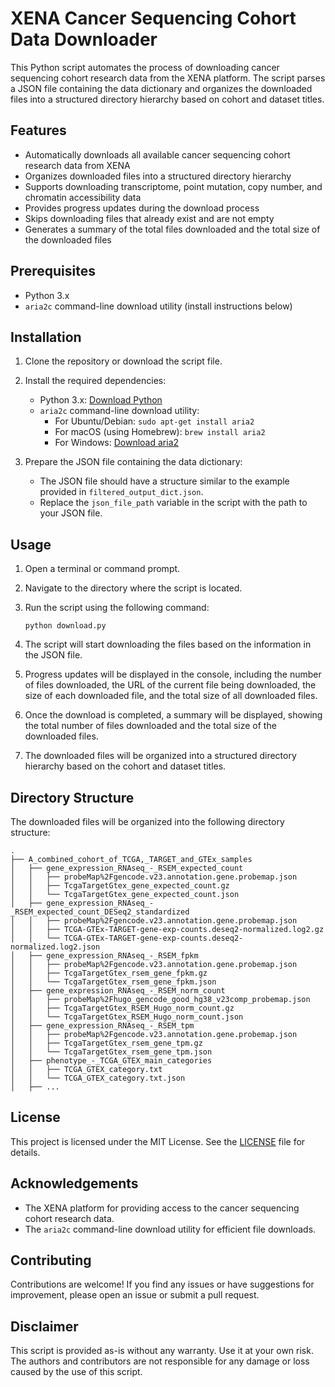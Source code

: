# XENA Cancer Sequencing Cohort Data Downloader

This Python script automates the process of downloading cancer sequencing cohort research data from the XENA platform. The script parses a JSON file containing the data dictionary and organizes the downloaded files into a structured directory hierarchy based on cohort and dataset titles.

## Features

- Automatically downloads all available cancer sequencing cohort research data from XENA
- Organizes downloaded files into a structured directory hierarchy
- Supports downloading transcriptome, point mutation, copy number, and chromatin accessibility data
- Provides progress updates during the download process
- Skips downloading files that already exist and are not empty
- Generates a summary of the total files downloaded and the total size of the downloaded files

## Prerequisites

- Python 3.x
- `aria2c` command-line download utility (install instructions below)

## Installation

1. Clone the repository or download the script file.

2. Install the required dependencies:
   - Python 3.x: [Download Python](https://www.python.org/downloads/)
   - `aria2c` command-line download utility:
     - For Ubuntu/Debian: `sudo apt-get install aria2`
     - For macOS (using Homebrew): `brew install aria2`
     - For Windows: [Download aria2](https://aria2.github.io/)

3. Prepare the JSON file containing the data dictionary:
   - The JSON file should have a structure similar to the example provided in `filtered_output_dict.json`.
   - Replace the `json_file_path` variable in the script with the path to your JSON file.

## Usage

1. Open a terminal or command prompt.

2. Navigate to the directory where the script is located.

3. Run the script using the following command:
   ```
   python download.py
   ```

4. The script will start downloading the files based on the information in the JSON file.

5. Progress updates will be displayed in the console, including the number of files downloaded, the URL of the current file being downloaded, the size of each downloaded file, and the total size of all downloaded files.

6. Once the download is completed, a summary will be displayed, showing the total number of files downloaded and the total size of the downloaded files.

7. The downloaded files will be organized into a structured directory hierarchy based on the cohort and dataset titles.

## Directory Structure

The downloaded files will be organized into the following directory structure:
```
.
├── A_combined_cohort_of_TCGA,_TARGET_and_GTEx_samples
│   ├── gene_expression_RNAseq_-_RSEM_expected_count
│   │   ├── probeMap%2Fgencode.v23.annotation.gene.probemap.json
│   │   ├── TcgaTargetGtex_gene_expected_count.gz
│   │   └── TcgaTargetGtex_gene_expected_count.json
│   ├── gene_expression_RNAseq_-_RSEM_expected_count_DESeq2_standardized
│   │   ├── probeMap%2Fgencode.v23.annotation.gene.probemap.json
│   │   ├── TCGA-GTEx-TARGET-gene-exp-counts.deseq2-normalized.log2.gz
│   │   └── TCGA-GTEx-TARGET-gene-exp-counts.deseq2-normalized.log2.json
│   ├── gene_expression_RNAseq_-_RSEM_fpkm
│   │   ├── probeMap%2Fgencode.v23.annotation.gene.probemap.json
│   │   ├── TcgaTargetGtex_rsem_gene_fpkm.gz
│   │   └── TcgaTargetGtex_rsem_gene_fpkm.json
│   ├── gene_expression_RNAseq_-_RSEM_norm_count
│   │   ├── probeMap%2Fhugo_gencode_good_hg38_v23comp_probemap.json
│   │   ├── TcgaTargetGtex_RSEM_Hugo_norm_count.gz
│   │   └── TcgaTargetGtex_RSEM_Hugo_norm_count.json
│   ├── gene_expression_RNAseq_-_RSEM_tpm
│   │   ├── probeMap%2Fgencode.v23.annotation.gene.probemap.json
│   │   ├── TcgaTargetGtex_rsem_gene_tpm.gz
│   │   └── TcgaTargetGtex_rsem_gene_tpm.json
│   ├── phenotype_-_TCGA_GTEX_main_categories
│   │   ├── TCGA_GTEX_category.txt
│   │   └── TCGA_GTEX_category.txt.json
│   ├── ...
```

## License

This project is licensed under the MIT License. See the [LICENSE](LICENSE) file for details.

## Acknowledgements

- The XENA platform for providing access to the cancer sequencing cohort research data.
- The `aria2c` command-line download utility for efficient file downloads.

## Contributing

Contributions are welcome! If you find any issues or have suggestions for improvement, please open an issue or submit a pull request.

## Disclaimer

This script is provided as-is without any warranty. Use it at your own risk. The authors and contributors are not responsible for any damage or loss caused by the use of this script.

